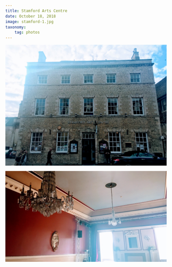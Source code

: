 ```yaml
---
title: Stamford Arts Centre
date: October 18, 2018
image: stamford-1.jpg
taxonomy:
    tag: photos
---
```


![image](/assets/images/stamford-1.jpg)

![image](/assets/images/stamford-2.jpg)
